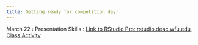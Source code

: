 ```yaml
---
title: Getting ready for competition day!
---
```


March 22 
: Presentation Skills
  : [Link to RStudio Pro: rstudio.deac.wfu.edu](https://rstudio.deac.wfu.edu/), [Class Activity](https://sta175-s22.github.io/class_activities/STA175_Activity9.html)
  
